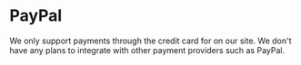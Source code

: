 # PayPal

We only support payments through the credit card for on our site. We don't have any plans to integrate with other payment providers such as PayPal.
